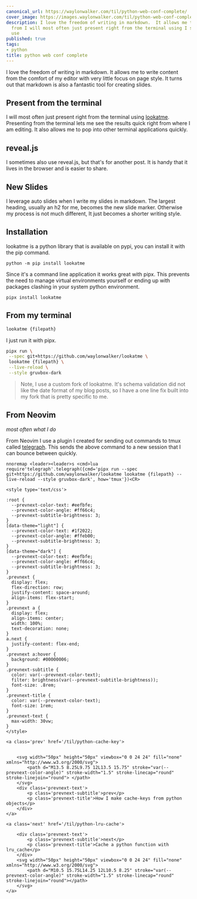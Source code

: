 ```yaml
---
canonical_url: https://waylonwalker.com/til/python-web-conf-complete/
cover_image: https://images.waylonwalker.com/til/python-web-conf-complete.png
description: I love the freedom of writing in markdown.  It allows me to write content
  from I will most often just present right from the terminal using I sometimes also
  use
published: true
tags:
- python
title: python web conf complete
---
```


I love the freedom of writing in markdown.  It allows me to write content from the comfort of my editor with very little focus on page style.  It turns out that markdown is also a fantastic tool for creating slides.

## Present from the terminal

I will most often just present right from the terminal using [lookatme](https://lookatme.readthedocs.io/en/latest/index.html).  Presenting from the terminal lets me see the results quick right from where I am editing. It also allows me to pop into other terminal applications quickly.

## reveal.js

I sometimes also use reveal.js, but that's for another post.  It is handy that it lives in the browser and is easier to share.

## New Slides

I leverage auto slides when I write my slides in markdown.  The largest heading, usually an h2 for me, becomes the new slide marker.  Otherwise my process is not much different, It just becomes a shorter writing style.

## Installation

lookatme is a python library that is available on pypi, you can install it with the pip command.

```
python -m pip install lookatme
```

Since it's a command line application it works great with pipx.  This prevents the need to manage virtual environments yourself or ending up with packages clashing in your system python environment.

```
pipx install lookatme
```

## From my terminal

``` bash
lookatme {filepath}
```

I just run it with pipx.

``` bash
pipx run \
 --spec git+https://github.com/waylonwalker/lookatme \
 lookatme {filepath} \
 --live-reload \
 --style gruvbox-dark
```

> Note, I use a custom fork of lookatme.  It's schema validation did not like
> the date format of my blog posts, so I have a one line fix built into my
> fork that is pretty specific to me.

## From Neovim
_most often what I do_

From Neovim I use a plugin I created for sending out commands to tmux called [telegraph](https://github.com/WaylonWalker/Telegraph.nvim).  This sends the above command to a new session that I can bounce between quickly.

``` vim
nnoremap <leader><leader>s <cmd>lua require'telegraph'.telegraph({cmd='pipx run --spec git+https://github.com/waylonwalker/lookatme lookatme {filepath} --live-reload --style gruvbox-dark', how='tmux'})<CR>
```
<div class='prevnext'>

    <style type='text/css'>

    :root {
      --prevnext-color-text: #eefbfe;
      --prevnext-color-angle: #ff66c4;
      --prevnext-subtitle-brightness: 3;
    }
    [data-theme="light"] {
      --prevnext-color-text: #1f2022;
      --prevnext-color-angle: #ffeb00;
      --prevnext-subtitle-brightness: 3;
    }
    [data-theme="dark"] {
      --prevnext-color-text: #eefbfe;
      --prevnext-color-angle: #ff66c4;
      --prevnext-subtitle-brightness: 3;
    }
    .prevnext {
      display: flex;
      flex-direction: row;
      justify-content: space-around;
      align-items: flex-start;
    }
    .prevnext a {
      display: flex;
      align-items: center;
      width: 100%;
      text-decoration: none;
    }
    a.next {
      justify-content: flex-end;
    }
    .prevnext a:hover {
      background: #00000006;
    }
    .prevnext-subtitle {
      color: var(--prevnext-color-text);
      filter: brightness(var(--prevnext-subtitle-brightness));
      font-size: .8rem;
    }
    .prevnext-title {
      color: var(--prevnext-color-text);
      font-size: 1rem;
    }
    .prevnext-text {
      max-width: 30vw;
    }
    </style>
    
    <a class='prev' href='/til/python-cache-key'>
    

        <svg width="50px" height="50px" viewbox="0 0 24 24" fill="none" xmlns="http://www.w3.org/2000/svg">
            <path d="M13.5 8.25L9.75 12L13.5 15.75" stroke="var(--prevnext-color-angle)" stroke-width="1.5" stroke-linecap="round" stroke-linejoin="round"> </path>
        </svg>
        <div class='prevnext-text'>
            <p class='prevnext-subtitle'>prev</p>
            <p class='prevnext-title'>How I make cache-keys from python objects</p>
        </div>
    </a>
    
    <a class='next' href='/til/python-lru-cache'>
    
        <div class='prevnext-text'>
            <p class='prevnext-subtitle'>next</p>
            <p class='prevnext-title'>Cache a python function with lru_cache</p>
        </div>
        <svg width="50px" height="50px" viewbox="0 0 24 24" fill="none" xmlns="http://www.w3.org/2000/svg">
            <path d="M10.5 15.75L14.25 12L10.5 8.25" stroke="var(--prevnext-color-angle)" stroke-width="1.5" stroke-linecap="round" stroke-linejoin="round"></path>
        </svg>
    </a>
  </div>